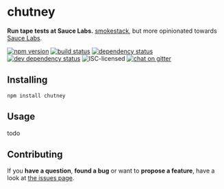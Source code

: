 # chutney

**Run tape tests at Sauce Labs.** [smokestack](https://github.com/hughsk/smokestack), but more opinionated towards [Sauce Labs](https://saucelabs.com/).

[![npm version](https://img.shields.io/npm/v/chutney.svg)](https://www.npmjs.com/package/chutney)
[![build status](https://img.shields.io/travis/derhuerst/chutney.svg)](https://travis-ci.org/derhuerst/chutney)
[![dependency status](https://img.shields.io/david/derhuerst/chutney.svg)](https://david-dm.org/derhuerst/chutney)
[![dev dependency status](https://img.shields.io/david/dev/derhuerst/chutney.svg)](https://david-dm.org/derhuerst/chutney#info=devDependencies)
![ISC-licensed](https://img.shields.io/github/license/derhuerst/chutney.svg)
[![chat on gitter](https://badges.gitter.im/derhuerst.svg)](https://gitter.im/derhuerst)


## Installing

```shell
npm install chutney
```


## Usage

todo


## Contributing

If you **have a question**, **found a bug** or want to **propose a feature**, have a look at [the issues page](https://github.com/derhuerst/location/issues).
